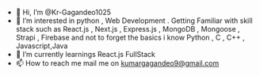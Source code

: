 - 👋 Hi, I’m @Kr-Gagandeo1025
- 👀 I’m interested in python , Web Development
.    Getting Familiar with skill stack such as React.js , Next.js , 
     Express.js , MongoDB , Mongoose , Strapi , Firebase and not to forget the basics i know Python , C , C++ , Javascript,Java 
- 🌱 I’m currently learnings React.js FullStack
- 📫 How to reach me mail me on kumargagandeo9@gmail.com

<!---
Kr-Gagandeo1025/Kr-Gagandeo1025 is a ✨ special ✨ repository because its `README.md` (this file) appears on your GitHub profile.
You can click the Preview link to take a look at your changes.
--->
